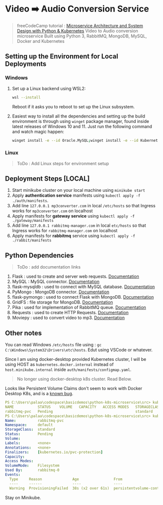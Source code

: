 # Video ➡️ Audio Conversion Service

> freeCodeCamp tutorial : [Microservice Architecture and System Design with Python & Kubernetes](https://www.youtube.com/watch?v=hmkF77F9TLw)
> Video to Audio conversion microservice
> Built using Python 3, RabbitMQ, MongoDB, MySQL, Docker and Kubernetes

## Setting up the Environment for Local Deployments

### Windows

1. Set up a Linux backend using WSL2:

    ```sh
    wsl --install
    ```

    Reboot if it asks you to reboot to set up the Linux subsystem.

2. Easiest way to install all the dependencies and setting up the build environment is through using `winget` package manager, found inside latest releases of Windows 10 and 11. Just run the following command and watch magic happen:

    ```sh
    winget install -e --id Oracle.MySQL;winget install -e --id Kubernetes.kubectl;winget install -e --id Docker.DockerDesktop;winget install -e --id Microsoft.VisualStudioCode;winget install -e --id Python.Python.3.9;winget install -e --id Kubernetes.minikube;winget install -e --id Git.Git
    ```

### Linux

> ToDo : Add Linux steps for environment setup

## Deployment Steps [LOCAL]

1. Start minikube cluster on your local machine using `minikube start`
2. Apply **authentication service** manifests using `kubectl apply -f ./auth/manifests`.
3. Add line `127.0.0.1 mp3converter.com` in local `/etc/hosts` so that Ingress works for `mp3converter.com` on localhost
4. Apply manifests for **gateway service** using `kubectl apply -f ./gateway/manifests`
5. Add line `127.0.0.1 rabbitmq-manager.com` in local `etc/hosts` so that Ingress works for `rabbitmq-manager.com` on localhost
6. Apply manifests for **rabbitmq** service using `kubectl apply -f ./rabbit/manifests`

## Python Dependencies

> ToDo : add documentation links

1. Flask : used to create and server web requests. [Documentation]()
2. MySQL : MySQL connector. [Documentation]()
3. flask-mysqldb : used to connect with MySQL database. [Documentation]()
4. PyMongo : MongoDB connector. [Documentation]()
5. flask-pymongo :  used to connect Flask with MongoDB. [Documentation]()
6. GridFS : file storage for MongoDB. [Documentation]()
7. Pika : used for implementation of RabbitMQ queue. [Documentation]()
8. Requests : used to create HTTP Requests. [Documentation]()
9. Moviepy : used to convert video to mp3. [Documentation]()

## Other notes

You can read Windows `/etc/hosts` file using : `gc C:\Windows\System32\Drivers\etc\hosts`. Edut using VSCode or whatever.

Since I am using docker-desktop provided Kubernetes cluster, I will be using HOST as `kubernetes.docker.internal` instead of `host.minikube.internal` inside `auth/manifests/configmap.yaml`.

> No longer using docker-desktop k8s cluster. Read Below.

Looks like Persistent Volume Claims don't seem to work with Docker Desktop K8s, and is a [known bug](https://github.com/docker/for-win/issues/7023).
  
```yml
PS C:\Users\palaa\codespace\basicdemos\python-k8s-microservice\src> kubectl get pvc
NAME           STATUS    VOLUME   CAPACITY   ACCESS MODES   STORAGECLASS   AGE
rabbitmq-pvc   Pending                                      standard       44s
PS C:\Users\palaa\codespace\basicdemos\python-k8s-microservice\src> kubectl describe pvc rabbitmq-pvc
Name:          rabbitmq-pvc
Namespace:     default
StorageClass:  standard
Status:        Pending
Volume:
Labels:        <none>
Annotations:   <none>
Finalizers:    [kubernetes.io/pvc-protection]
Capacity:
Access Modes:
VolumeMode:    Filesystem
Used By:       rabbitmq-0
Events:
  Type     Reason              Age                From                         Message
  ----     ------              ----               ----                         -------
  Warning  ProvisioningFailed  38s (x2 over 61s)  persistentvolume-controller  storageclass.storage.k8s.io "standard" not found

```

Stay on Minikube.
